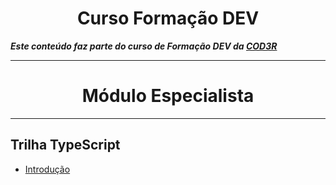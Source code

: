# <center>Curso Formação DEV</center>

***Este conteúdo faz parte do curso de Formação DEV da [COD3R](https://www.cod3r.com.br)***
___

# <center>Módulo Especialista</center>

___

## Trilha TypeScript

- [Introdução](ANOTACOES.md/#trilha-typescript---introdução)
